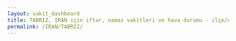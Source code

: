 ```yaml
---
layout: vakit_dashboard
title: TABRIZ, IRAN için iftar, namaz vakitleri ve hava durumu - ilçe/eyalet seç
permalink: /IRAN/TABRIZ/
---
```


<script type="text/javascript">
  var GLOBAL_COUNTRY = 'IRAN';
  var GLOBAL_CITY = 'TABRIZ';
  var GLOBAL_STATE = '';
  var lat = 72;
  var lon = 21;
</script>
